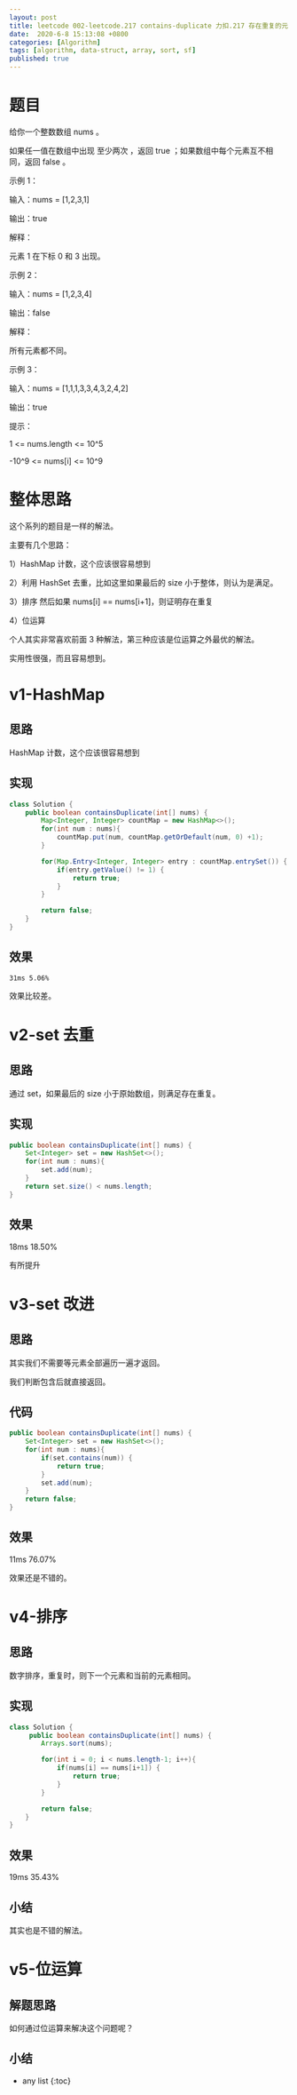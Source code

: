```yaml
---
layout: post
title: leetcode 002-leetcode.217 contains-duplicate 力扣.217 存在重复的元素
date:  2020-6-8 15:13:08 +0800
categories: [Algorithm]
tags: [algorithm, data-struct, array, sort, sf]
published: true
---
```



# 题目

给你一个整数数组 nums 。

如果任一值在数组中出现 至少两次 ，返回 true ；如果数组中每个元素互不相同，返回 false 。

示例 1：

输入：nums = [1,2,3,1]

输出：true

解释：

元素 1 在下标 0 和 3 出现。

示例 2：

输入：nums = [1,2,3,4]

输出：false

解释：

所有元素都不同。

示例 3：

输入：nums = [1,1,1,3,3,4,3,2,4,2]

输出：true

提示：

1 <= nums.length <= 10^5

-10^9 <= nums[i] <= 10^9

# 整体思路

这个系列的题目是一样的解法。

主要有几个思路：

1）HashMap 计数，这个应该很容易想到

2）利用 HashSet 去重，比如这里如果最后的 size 小于整体，则认为是满足。

3）排序 然后如果 nums[i] == nums[i+1]，则证明存在重复

4）位运算

个人其实非常喜欢前面 3 种解法，第三种应该是位运算之外最优的解法。

实用性很强，而且容易想到。

# v1-HashMap

## 思路

HashMap 计数，这个应该很容易想到

## 实现

```java
class Solution {
    public boolean containsDuplicate(int[] nums) {
        Map<Integer, Integer> countMap = new HashMap<>();
        for(int num : nums){
            countMap.put(num, countMap.getOrDefault(num, 0) +1);
        }

        for(Map.Entry<Integer, Integer> entry : countMap.entrySet()) {
            if(entry.getValue() != 1) {
                return true;
            }
        }

        return false;
    }
}
```

## 效果

```
31ms 5.06%
```

效果比较差。

# v2-set 去重

## 思路

通过 set，如果最后的 size 小于原始数组，则满足存在重复。

## 实现

```java
public boolean containsDuplicate(int[] nums) {
    Set<Integer> set = new HashSet<>();
    for(int num : nums){
        set.add(num);
    }
    return set.size() < nums.length;
}
```

## 效果

18ms 18.50%

有所提升

# v3-set 改进

## 思路

其实我们不需要等元素全部遍历一遍才返回。

我们判断包含后就直接返回。

## 代码

```java
public boolean containsDuplicate(int[] nums) {
    Set<Integer> set = new HashSet<>();
    for(int num : nums){
        if(set.contains(num)) {
            return true;
        }
        set.add(num);
    }
    return false;
}
```

## 效果

11ms 76.07%

效果还是不错的。

# v4-排序

## 思路

数字排序，重复时，则下一个元素和当前的元素相同。

## 实现

```java
class Solution {
     public boolean containsDuplicate(int[] nums) {
        Arrays.sort(nums);

        for(int i = 0; i < nums.length-1; i++){
            if(nums[i] == nums[i+1]) {
                return true;
            }
        }

        return false;
    }
}
```

## 效果 

19ms 35.43%

## 小结

其实也是不错的解法。

# v5-位运算

## 解题思路

如何通过位运算来解决这个问题呢？






## 小结


* any list
{:toc}